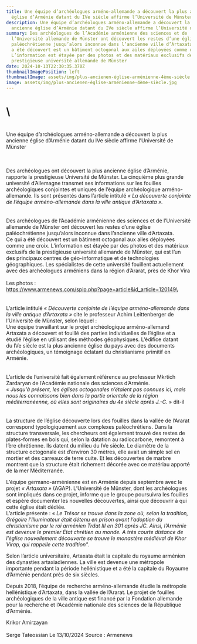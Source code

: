 ```yaml
---
title: Une équipe d’archéologues arméno-allemande a découvert la plus ancienne
  église d’Arménie datant du IVe siècle affirme l’Université de Münster
description: Une équipe d’archéologues arméno-allemande a découvert la plus
  ancienne église d’Arménie datant du IVe siècle affirme l’Université de Münster
summary: Des archéologues de l’Académie arménienne des sciences et de
  l’Université allemande de Münster ont découvert les restes d’une église
  paléochrétienne jusqu’alors inconnue dans l’ancienne ville d’Artaxata. Ce qui
  a été découvert est un bâtiment octogonal aux ailes déployées comme une croix.
  L’information est étayée par des photos et des matériaux exclusifs de la
  prestigieuse université allemande de Münster
date: 2024-10-13T22:30:35.370Z
thumbnailImagePosition: left
thumbnailImage: assets/img/plus-ancienen-église-arménienne-4ème-siècle.jpg
image: assets/img/plus-ancienen-église-arménienne-4ème-siècle.jpg
---
```

# \
\
Une équipe d’archéologues arméno-allemande a découvert la plus ancienne église d’Arménie datant du IVe siècle affirme l’Université de Münster

\
\
Des archéologues ont découvert la plus ancienne église d’Arménie, rapporte la prestigieuse Université de Münster. La cinquième plus grande université d’Allemagne transmet ses informations sur les fouilles archéologiques conjointes et uniques de l’équipe archéologique arméno-allemande. Ils sont présentés dans l’article intitulé *« La découverte conjointe de l’équipe arméno-allemande dans la ville antique d’Artaxata ».*\
\
\
Des archéologues de l’Académie arménienne des sciences et de l’Université allemande de Münster ont découvert les restes d’une église paléochrétienne jusqu’alors inconnue dans l’ancienne ville d’Artaxata.\
Ce qui a été découvert est un bâtiment octogonal aux ailes déployées comme une croix. L’information est étayée par des photos et des matériaux exclusifs de la prestigieuse université allemande de Münster, qui est l’un des principaux centres de géo-informatique et de technologies géographiques. Les spécialistes de cette université fouillent actuellement avec des archéologues arméniens dans la région d’Ararat, près de Khor Vira\
\
L﻿es photos :\
https://www.armenews.com/spip.php?page=article&id_article=120149\
\
\
\
L’article intitulé *« Découverte conjointe de l’équipe arméno-allemande dans la ville antique d’Artaxata »* cite le professeur Achim Leittenberger de l’Université de Münster, selon lequel :\
Une équipe travaillant sur le projet archéologique arméno-allemand Artaxata a découvert et fouillé des parties individuelles de l’église et a étudié l’église en utilisant des méthodes géophysiques. L’édifice datant du IVe siècle est la plus ancienne église du pays avec des documents archéologiques, un témoignage éclatant du christianisme primitif en Arménie.\
\
\
L’article de l’université fait également référence au professeur Mkrtich Zardaryan de l’Académie nationale des sciences d’Arménie.\
*« Jusqu’à présent, les églises octogonales n’étaient pas connues ici, mais nous les connaissons bien dans la partie orientale de la région méditerranéenne, où elles sont originaires du 4e siècle après J.-C. »* dit-il\
\
\
La structure de l’église découverte lors des fouilles dans la vallée de l’Ararat correspond typologiquement aux complexes paléochrétiens. Dans la structure transversale, les chercheurs ont également trouvé des restes de plates-formes en bois qui, selon la datation au radiocarbone, remontent à l’ère chrétienne. Ils datent du milieu du IVe siècle. Le diamètre de la structure octogonale est d’environ 30 mètres, elle avait un simple sol en mortier et des carreaux de terre cuite. Et les découvertes de marbre montrent que la structure était richement décorée avec ce matériau apporté de la mer Méditerranée.

L’équipe germano-arménienne est en Arménie depuis septembre avec le projet *« Artaxata »* (AGAP). L’Université de Münster, dont les archéologues sont impliqués dans ce projet, informe que le groupe poursuivra les fouilles et espère documenter les nouvelles découvertes, ainsi que découvrir à qui cette église était dédiée.\
L’article présente : *« Le Trésor se trouve dans la zone où, selon la tradition, Grégoire l’Illuminateur était détenu en prison avant l’adoption du christianisme par le roi arménien Trdat III en 301 après JC. Ainsi, l’Arménie est devenue le premier État chrétien au monde. A très courte distance de l’église nouvellement découverte se trouve le monastère médiéval de Khor Virap, qui rappelle cette tradition".*

Selon l’article universitaire, Artaxata était la capitale du royaume arménien des dynasties artaxiadiennes. La ville est devenue une métropole importante pendant la période hellénistique et a été la capitale du Royaume d’Arménie pendant près de six siècles.

Depuis 2018, l’équipe de recherche arméno-allemande étudie la métropole hellénistique d’Artaxata, dans la vallée de l’Ararat. Le projet de fouilles archéologiques de la ville antique est financé par la Fondation allemande pour la recherche et l’Académie nationale des sciences de la République d’Arménie.

Krikor Amirzayan\
\
Serge Tateossian Le 13/10/2024 Source : Armenews